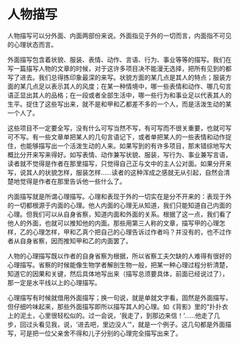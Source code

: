 # 人物描写

人物描写可以分外面、内面两部份来说。外面指见于外的一切而言，内面指不可见的心理状态而言。

外面描写包含着状貌、服装、表情、动作、言语、行为、事业等等的描写。我们在写一篇描写人物的文章的时候，对于这许多项目决不能漫无选择，把所有见到的都写了进去。我们总得拣印象最深的来写。状貌方面的某几点是其人的特点；服装方面的某几点足以表示其人的风度；在某一种情境中，哪一些表情和动作、哪几句言语正显出其人的品格；在一段或者全部生活中，哪一些行为和事业足以代表其人的生平。捉住了这些写出来，就不是和甲和乙都差不多的一个人，而是活泼生动的某一个人了。

这些项目不一定要全写，没有什么可写当然不写，有可写而不很关重要，也就可写可不写。有一些文章单把某人的几句言语记下，或者单把某人的一些表情和动作捉住，也能够描写出一个活泼生动的人来。如果写到的有许多项目，那末错综地写大概比分开来写来得好。如写表情、动作兼写状貌、服装，写行为、事业兼写言语，读者就不觉得是作者在那里描写，只觉得自己正与文中的主人公对面。如果分开来写，说其人的状貌怎样，服装怎样……读者的这种浑成之感就无从引起，自然会清楚地觉得是作者在那里告诉他一些什么了。

内面描写就是所谓心理描写。心理和表现于外的一切实在是分不开来的：表现于外的一切都根源于内面的心理。他人内面的心理无从知道，我们只能知道自己内面的心理。但我们可以从自身省察，知道内面和外面的关系。根据了这一点，我们看了他人的外面，也就可以推知他的内面。那些用第三人称的文章，描写甲的心理怎样，乙的心理怎样，甲和乙真个把自己的心理告诉过作者吗？并没有的，也不过作者从自身省察，因而推知甲和乙的内面罢了。

人物的心理描写既以作者的自身省察为根据，所以省察工夫欠缺的人难得有很好的心理描写。省察的时候能像生物学者解剖生物一般，把某一种心理过程分析清楚，知道它的因果和关键，然后具体地写出来（描写总须要具体，前面已经说过了），那一定是水平线以上的心理描写。

心理描写有时候就借用外面描写；换一句说，就是单就文字看，固然是外面描写，但仔细吟味起来，那些外面描写即所以描写其人的心理。如《背影》里的“扑扑衣上的泥土，心里很轻松似的。过一会说，‘我走了，到那边来信！’……他走了几步，回过头看见我，说，‘进去吧，里边没人’”，就是一个例子。这几句都是外面描写，可是把一位父亲舍不得和儿子分别的心理完全描写出来了。